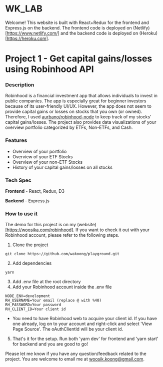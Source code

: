 # WK_LAB

Welcome! This website is built with React+Redux for the frontend and Express.js on the backend. The frontend code is deployed on (Netlify)[https://www.netlify.com/] and the backend code is deployed on (Heroku)[https://heroku.com].

# Project 1 - Get capital gains/losses using Robinhood API

### Description

Robinhood is a financial investment app that allows individuals to invest in public companies. The app is especially great for beginner investors because of its user-friendly UI/UX. However, the app does not seem to provide capital gains or losses on stocks that you own (or owned). Therefore, I used [aurbano/robinhood-node](https://github.com/aurbano/robinhood-node) to keep track of my stocks' capital gains/losses. The project also provides data visualizations of your overview portfolio categorized by ETFs, Non-ETFs, and Cash.

### Features

- Overview of your portfolio
- Overview of your ETF Stocks
- Overview of your non-ETF Stocks
- History of your capital gains/losses on all stocks

### Tech Spec

**Frontend** - React, Redux, D3

**Backend** - Express.js

### How to use it

The demo for this project is on my (website)[https://woosika.com/robinhood]. If you want to check it out with your Robinhood account, please refer to the following steps.

1. Clone the project

```
git clone https://github.com/wakoong/playground.git
```

2. Add dependencies

```
yarn
```

3. Add .env file at the root directory
4. Add your Robinhood account inside the .env file

```
NODE_ENV=development
RH_USERNAME=Your email (replace @ with %40)
RH_PASSWORD=Your password
RH_CLIENT_ID=Your client id
```

- You need to have Robinhood web to acquire your client id. If you have one already, log on to your account and right-click and select 'View Page Source'. The oAuthClientId will be your client id.

5. That's it for the setup. Run both 'yarn dev' for frontend and 'yarn start' for backend and you are good to go!

Please let me know if you have any question/feedback related to the project. You are welcome to email me at woosik.koong@gmail.com.

